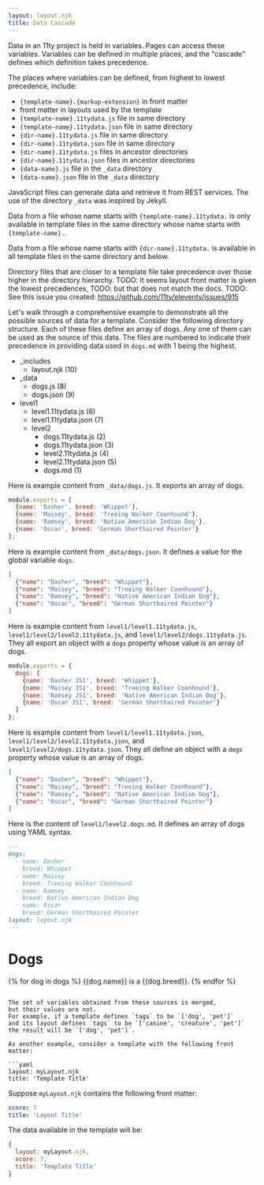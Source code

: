 ```yaml
---
layout: layout.njk
title: Data Cascade
---
```


Data in an 11ty project is held in variables.
Pages can access these variables.
Variables can be defined in multiple places, and
the "cascade" defines which definition takes precedence.

The places where variables can be defined,
from highest to lowest precedence, include:

- `{template-name}.{markup-extension}` in front matter
- front matter in layouts used by the template
- `{template-name}.11tydata.js` file in same directory
- `{template-name}.11tydata.json` file in same directory
- `{dir-name}.11tydata.js` file in same directory
- `{dir-name}.11tydata.json` file in same directory
- `{dir-name}.11tydata.js` files in ancestor directories
- `{dir-name}.11tydata.json` files in ancestor directories
- `{data-name}.js` file in the `_data` directory
- `{data-name}.json` file in the `_data` directory

JavaScript files can generate data and
retrieve it from REST services.
The use of the directory `_data` was inspired by Jekyll.

Data from a file whose name starts with `{template-name}.11tydata.`
is only available in template files in the same directory
whose name starts with `{template-name}.`.

Data from a file whose name starts with `{dir-name}.11tydata.`
is available in all template files in the same directory and below.

Directory files that are closer to a template file
take precedence over those higher in the directory hierarchy.
TODO: It seems layout front matter is given the lowest precedences,
TODO: but that does not match the docs.
TODO: See this issue you created: https://github.com/11ty/eleventy/issues/915

Let's walk through a comprehensive example to demonstrate
all the possible sources of data for a template.
Consider the following directory structure.
Each of these files define an array of dogs.
Any one of them can be used as the source of this data.
The files are numbered to indicate their precedence in
providing data used in `dogs.md` with 1 being the highest.

- \_includes
  - layout.njk (10)
- \_data
  - dogs.js (8)
  - dogs.json (9)
- level1
  - level1.11tydata.js (6)
  - level1.11tydata.json (7)
  - level2
    - dogs.11tydata.js (2)
    - dogs.11tydata.json (3)
    - level2.11tydata.js (4)
    - level2.11tydata.json (5)
    - dogs.md (1)

Here is example content from `_data/dogs.js`.
It exports an array of dogs.

```js
module.exports = [
  {name: 'Dasher', breed: 'Whippet'},
  {name: 'Maisey', breed: 'Treeing Walker Coonhound'},
  {name: 'Ramsey', breed: 'Native American Indian Dog'},
  {name: 'Oscar', breed: 'German Shorthaired Pointer'}
];
```

Here is example content from `_data/dogs.json`.
It defines a value for the global variable `dogs`.

```json
[
  {"name": "Dasher", "breed": "Whippet"},
  {"name": "Maisey", "breed": "Treeing Walker Coonhound"},
  {"name": "Ramsey", "breed": "Native American Indian Dog"},
  {"name": "Oscar", "breed": "German Shorthaired Pointer"}
]
```

Here is example content from `level1/level1.11tydata.js`,
`level1/level2/level2.11tydata.js`, and `level1/level2/dogs.11tydata.js`.
They all export an object with a `dogs` property
whose value is an array of dogs.

```js
module.exports = {
  dogs: [
    {name: 'Dasher JS1', breed: 'Whippet'},
    {name: 'Maisey JS1', breed: 'Treeing Walker Coonhound'},
    {name: 'Ramsey JS1', breed: 'Native American Indian Dog'},
    {name: 'Oscar JS1', breed: 'German Shorthaired Pointer'}
  ]
};
```

Here is example content from `level1/level1.11tydata.json`,
`level1/level2/level2.11tydata.json`, and `level1/level2/dogs.11tydata.json`.
They all define an object with a `dogs` property
whose value is an array of dogs.

```json
[
  {"name": "Dasher", "breed": "Whippet"},
  {"name": "Maisey", "breed": "Treeing Walker Coonhound"},
  {"name": "Ramsey", "breed": "Native American Indian Dog"},
  {"name": "Oscar", "breed": "German Shorthaired Pointer"}
]
```

Here is the content of `level1/level2.dogs.md`.
It defines an array of dogs using YAML syntax.

```md
---
dogs:
  - name: Dasher
    breed: Whippet
  - name: Maisey
    breed: Treeing Walker Coonhound
  - name: Ramsey
    breed: Native American Indian Dog
  - name: Oscar
    breed: German Shorthaired Pointer
layout: layout.njk
---
```

# Dogs

{% for dog in dogs %}
{{dog.name}} is a {{dog.breed}}.
{% endfor %}

````

The set of variables obtained from these sources is merged,
but their values are not.
For example, if a template defines `tags` to be `['dog', 'pet']`
and its layout defines `tags` to be `['canine', 'creature', 'pet']`
the result will be `['dog', 'pet']`.

As another example, consider a template with the following front matter:

```yaml
layout: myLayout.njk
title: 'Template Title'
````

Suppose `myLayout.njk` contains the following front matter:

```yaml
score: 7
title: 'Layout Title'
```

The data available in the template will be:

```js
{
  layout: myLayout.njk,
  score: 7,
  title: 'Template Title'
}
```
